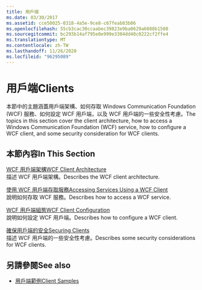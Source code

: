 ```yaml
---
title: 用戶端
ms.date: 03/30/2017
ms.assetid: cce50025-0318-4a5e-9ce8-c67feab83b06
ms.openlocfilehash: 55cb3cac30ccaabec39823e9ba0629a6088b1508
ms.sourcegitcommit: bc293b14af795e0e999e3304dd40c0222cf2ffe4
ms.translationtype: MT
ms.contentlocale: zh-TW
ms.lasthandoff: 11/26/2020
ms.locfileid: "96295089"
---
```

# <a name="clients"></a><span data-ttu-id="1e2f3-102">用戶端</span><span class="sxs-lookup"><span data-stu-id="1e2f3-102">Clients</span></span>

<span data-ttu-id="1e2f3-103">本節中的主題涵蓋用戶端架構、如何存取 Windows Communication Foundation (WCF) 服務、如何設定 WCF 用戶端，以及 WCF 用戶端的一些安全性考慮。</span><span class="sxs-lookup"><span data-stu-id="1e2f3-103">The topics in this section cover the client architecture, how to access a Windows Communication Foundation (WCF) service, how to configure a WCF client, and some security consideration for WCF clients.</span></span>  
  
## <a name="in-this-section"></a><span data-ttu-id="1e2f3-104">本節內容</span><span class="sxs-lookup"><span data-stu-id="1e2f3-104">In This Section</span></span>  

 [<span data-ttu-id="1e2f3-105">WCF 用戶端架構</span><span class="sxs-lookup"><span data-stu-id="1e2f3-105">WCF Client Architecture</span></span>](client-architecture.md)  
 <span data-ttu-id="1e2f3-106">描述 WCF 用戶端架構。</span><span class="sxs-lookup"><span data-stu-id="1e2f3-106">Describes the WCF client architecture.</span></span>  
  
 [<span data-ttu-id="1e2f3-107">使用 WCF 用戶端存取服務</span><span class="sxs-lookup"><span data-stu-id="1e2f3-107">Accessing Services Using a WCF Client</span></span>](accessing-services-using-a-client.md)  
 <span data-ttu-id="1e2f3-108">說明如何存取 WCF 服務。</span><span class="sxs-lookup"><span data-stu-id="1e2f3-108">Describes how to access a WCF service.</span></span>  
  
 [<span data-ttu-id="1e2f3-109">WCF 用戶端組態</span><span class="sxs-lookup"><span data-stu-id="1e2f3-109">WCF Client Configuration</span></span>](client-configuration.md)  
 <span data-ttu-id="1e2f3-110">說明如何設定 WCF 用戶端。</span><span class="sxs-lookup"><span data-stu-id="1e2f3-110">Describes how to configure a WCF client.</span></span>  
  
 [<span data-ttu-id="1e2f3-111">確保用戶端的安全</span><span class="sxs-lookup"><span data-stu-id="1e2f3-111">Securing Clients</span></span>](../securing-clients.md)  
 <span data-ttu-id="1e2f3-112">描述 WCF 用戶端的一些安全性考慮。</span><span class="sxs-lookup"><span data-stu-id="1e2f3-112">Describes some security considerations for WCF clients.</span></span>  
  
## <a name="see-also"></a><span data-ttu-id="1e2f3-113">另請參閱</span><span class="sxs-lookup"><span data-stu-id="1e2f3-113">See also</span></span>

- [<span data-ttu-id="1e2f3-114">用戶端範例</span><span class="sxs-lookup"><span data-stu-id="1e2f3-114">Client Samples</span></span>](../samples/client.md)
